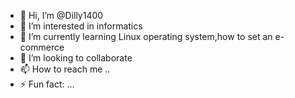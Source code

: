 - 👋 Hi, I’m @Dilly1400
- 👀 I’m interested in informatics
- 🌱 I’m currently learning Linux operating system,how to set an e-commerce
- 💞️ I’m looking to collaborate 
- 📫 How to reach me ..
- ⚡ Fun fact: ...

<!---
Dilly1400/Dilly1400 is a ✨ special ✨ repository because its `README.md` (this file) appears on your GitHub profile.
You can click the Preview link to take a look at your changes.
--->
